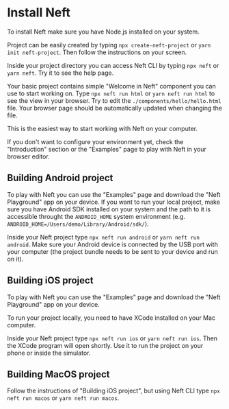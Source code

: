 # Install Neft

To install Neft make sure you have Node.js installed on your system.

Project can be easily created by typing `npx create-neft-project` or `yarn init neft-project`. Then follow the instructions on your screen.

Inside your project directory you can access Neft CLI by typing `npx neft` or `yarn neft`. Try it to see the help page.

Your basic project contains simple "Welcome in Neft" component you can use to start working on. Type `npx neft run html` or `yarn neft run html` to see the view in your browser. Try to edit the `./components/hello/hello.html` file. Your browser page should be automatically updated when changing the file.

This is the easiest way to start working with Neft on your computer.

If you don't want to configure your environment yet, check the "Introduction" section or the "Examples" page to play with Neft in your browser editor.

## Building Android project

To play with Neft you can use the "Examples" page and download the "Neft Playground" app on your device. If you want to run your local project, make sure you have Android SDK installed on your system and the path to it is accessible throught the `ANDROID_HOME` system environment (e.g. `ANDROID_HOME=/Users/demo/Library/Android/sdk/`).

Inside your Neft project type `npx neft run android` or `yarn neft run android`. Make sure your Android device is connected by the USB port with your computer (the project bundle needs to be sent to your device and run on it).

## Building iOS project

To play with Neft you can use the "Examples" page and download the "Neft Playground" app on your device.

To run your project locally, you need to have XCode installed on your Mac computer.

Inside your Neft project type `npx neft run ios` or `yarn neft run ios`. Then the XCode program will open shortly. Use it to run the project on your phone or inside the simulator.

## Building MacOS project

Follow the instructions of "Building iOS project", but using Neft CLI type `npx neft run macos` or `yarn neft run macos`.
